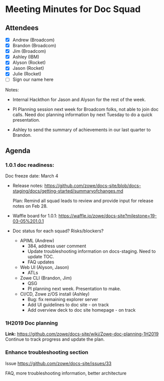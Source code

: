 # Meeting Minutes for Doc Squad

## Attendees

- [x] Andrew (Broadcom)
- [x] Brandon (Broadcom)
- [x] Jim (Broadcom)
- [x] Ashley (IBM)
- [x] Alyson (Rocket)
- [x] Jason (Rocket)
- [x] Julie (Rocket)
- [ ] Sign our name here

Notes: 

- Internal Hackthon for Jason and Alyson for the rest of the week. 

- PI Planning session next week for Broadcom folks, not able to join doc calls. Need doc planning information by next Tuesday to do a quick presentation. 

- Ashley to send the summary of achievements in our last quarter to Brandon. 


## Agenda 

### 1.0.1 doc readiness: 

Doc freeze date: March 4

- Release notes: https://github.com/zowe/docs-site/blob/docs-staging/docs/getting-started/summaryofchanges.md   

  Plan: Remind all squad leads to review and provide input for release notes on Feb 28.

- Waffle board for 1.0.1: https://waffle.io/zowe/docs-site?milestone=19-03-05%201.0.1

- Doc status for each squad? Risks/blockers?
  - APIML (Andrew)
    - 384, address user comment
    - Update troubleshooting information on docs-staging. Need to update TOC.
    - FAQ updates
  - Web UI (Alyson, Jason)
     - ATLs
  - Zowe CLI (Brandon, Jim)
     - QSG 
     - PI planning next week. Presentation to make. 
  - CI/CD, Zowe z/OS install (Ashley)
     - Bug: fix remaining explorer server
     - Add UI guidelines to doc site - on track
     - Add overview deck to doc site homepage - on track
       
### 1H2019 Doc planning

**Link:** https://github.com/zowe/docs-site/wiki/Zowe-doc-planning-1H2019
Continue to track progress and update the plan. 


### Enhance troubleshooting section
Issue https://github.com/zowe/docs-site/issues/33

FAQ, more troubleshooting information, better architecture










